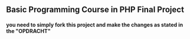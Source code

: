 ## Basic Programming Course in PHP Final Project

#### you need to simply fork this project and make the changes as stated in the "OPDRACHT"
